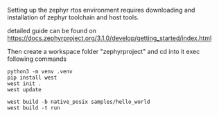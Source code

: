 Setting up the zephyr rtos environment requires downloading and installation of zephyr toolchain and host tools.

detailed guide can be found on https://docs.zephyrproject.org/3.1.0/develop/getting_started/index.html

Then create a workspace folder "zephyrproject" and cd into it
exec following commands
    
    python3 -m venv .venv
    pip install west
    west init .
    west update
    
    west build -b native_posix samples/hello_world
    west build -t run
